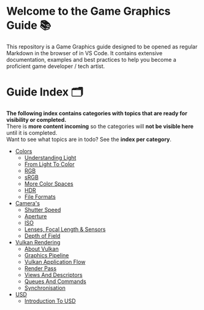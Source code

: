 # Welcome to the Game Graphics Guide 📚

This repository is a Game Graphics guide designed to be opened as regular Markdown in the browser of in VS Code. 
It contains extensive documentation, examples and best practices to help you become a proficient game developer / tech artist.

# Guide Index 🗂️

**The following index contains categories with topics that are ready for visibility or completed.**  
There is **more content incoming** so the categories will **not be visible here** until it is completed.    
Want to see what topics are in todo? See the **index per category**.


- [Colors](./guide/color/_index.md)   
  - [Understanding Light](./guide/color/understanding_light.md)   
  - [From Light To Color](./guide/color/from_light_to_color.md)
  - [RGB](./guide/color/rgb.md)
  - [sRGB](./guide/color/srgb.md)
  - [More Color Spaces](./guide/color/more_color_spaces.md)
  - [HDR](./guide/color/hdr.md)
  - [File Formats](./guide/color/file_formats.md)
- [Camera's](./guide/camera/_index.md)   
  - [Shutter Speed](./guide/camera/shutter_speed.md)
  - [Aperture](./guide/camera/aperture.md)
  - [ISO](./guide/camera/iso.md)
  - [Lenses, Focal Length & Sensors](./guide/camera/lenses.md)
  - [Depth of Field](./guide/camera/depth_of_field.md)
- [Vulkan Rendering](./guide/vulkan_rendering/_index.md)
  - [About Vulkan](./guide/vulkan_rendering/about.md)
  - [Graphics Pipeline](./guide/vulkan_rendering/graphics_pipeline.md)
  - [Vulkan Application Flow](./guide/vulkan_rendering/vulkan_application_flow.md)
  - [Render Pass](./guide/vulkan_rendering/render_pass.md)
  - [Views And Descriptors](./guide/vulkan_rendering/descriptors.md)
  - [Queues And Commands](./guide/vulkan_rendering/queues_and_commands.md)
  - [Synchronisation](./guide/vulkan_rendering/synchronisation.md)
- [USD](./guide/usd/_index.md)
  - [Introduction To USD](./guide/usd/introduction.md)